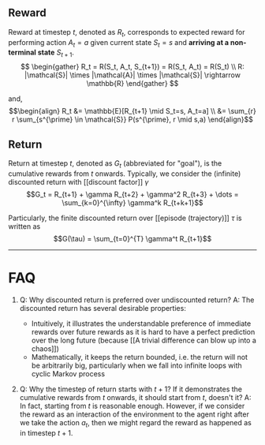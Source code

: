 ## Reward
Reward at timestep $t$, denoted as $R_t$, corresponds to expected reward for performing action $A_t = a$ given current state $S_t = s$ and **arriving at a non-terminal state** $S_{t+1}$.
$$
\begin{gather}
R_t = R(S_t, A_t, S_{t+1}) = R(S_t, A_t) = R(S_t) \\
R: |\mathcal{S}| \times |\mathcal{A}| \times |\mathcal{S}| \rightarrow \mathbb{R}
\end{gather}
$$

and,
$$\begin{align}
R_t &= \mathbb{E}[R_{t+1} \mid S_t=s, A_t=a] \\
&= \sum_{r} r \sum_{s^{\prime} \in \mathcal{S}} P(s^{\prime}, r \mid s,a)
\end{align}$$

## Return

Return at timestep $t$, denoted as $G_t$ (abbreviated for "goal"), is the cumulative rewards from $t$ onwards. Typically, we consider the (infinite) discounted return with [[discount factor]] $\gamma$
$$G_t = R_{t+1} + \gamma R_{t+2} + \gamma^2 R_{t+3} + \dots = \sum_{k=0}^{\infty} \gamma^k R_{t+k+1}$$

Particularly, the finite discounted return over [[episode (trajectory)]] $\tau$ is written as
$$G(\tau) = \sum_{t=0}^{T} \gamma^t R_{t+1}$$

---
# FAQ

1. Q: Why discounted return is preferred over undiscounted return?
A: The discounted return has several desirable properties:
	- Intuitively, it illustrates the understandable preference of immediate rewards over future rewards as it is hard to have a perfect prediction over the long future (because [[A trivial difference can blow up into a chaos]])
	- Mathematically, it keeps the return bounded, i.e. the return will not be arbitrarily big, particularly when we fall into infinite loops with cyclic Markov process

2. Q: Why the timestep of return starts with $t+1$? If it demonstrates the cumulative rewards from $t$ onwards, it should start from $t$, doesn't it?
A: In fact, starting from $t$ is reasonable enough. However, if we consider the reward as an interaction of the environment to the agent right after we take the action $a_t$, then we might regard the reward as happened as in timestep $t+1$.